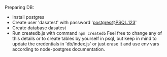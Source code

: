 Preparing DB:
- Install postgres
- Create user 'dasatest' with password 'postgres@PSQL.123'
- Create database dasatest
- Run createdb.js with command `npm createdb`
Feel free to change any of this details or to create tables by yourself in psql, but keep in mind to update the credentials in 'db/index.js' or just erase it and use env vars according to node-postgres documentation.

